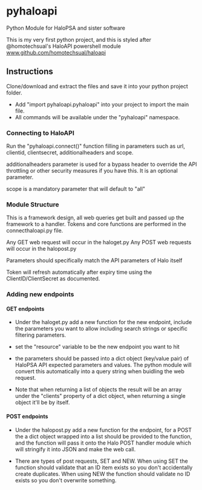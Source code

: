 # pyhaloapi
Python Module for HaloPSA and sister software

This is my very first python project, and this is styled after @homotechsual's HaloAPI powershell module
www.github.com/homotechsual/haloapi

## Instructions
Clone/download and extract the files and save it into your python project folder.

- Add "import pyhaloapi.pyhaloapi" into your project to import the main file.
- All commands will be available under the "pyhaloapi" namespace.

### Connecting to HaloAPI
Run the "pyhaloapi.connect()" function filling in parameters such as url, clientid, clientsecret, additionalheaders and scope. 

additionalheaders parameter is used for a bypass header to override the API throttling or other security measures if you have this. It is an optional parameter.

scope is a mandatory parameter that will default to "all"

### Module Structure
This is a framework design, all web queries get built and passed up the framework to a handler. Tokens and core functions are performed in the connecthaloapi.py file.

Any GET web request will occur in the haloget.py
Any POST web requests will occur in the halopost.py

Parameters should specifically match the API parameters of Halo itself 

Token will refresh automatically after expiry time using the ClientID/ClientSecret as documented.

### Adding new endpoints

#### GET endpoints
 - Under the haloget.py add a new function for the new endpoint, include the parameters you want to allow including search strings or specific filtering parameters.

- set the "resource" variable to be the new endpoint you want to hit
- the parameters should be passed into a dict object (key/value pair) of HaloPSA API expected parameters and values. The python module will convert this automatically into a query string when buidling the web request.

- Note that when returning a list of objects the result will be an array under the "clients" property of a dict object, when returning a single object it'll be by itself.

#### POST endpoints
- Under the halopost.py add a new function for the endpoint, for a POST the a dict object wrapped into a list should be provided to the function, and the function will pass it onto the Halo POST handler module which will stringify it into JSON and make the web call.

- There are types of post requests, SET and NEW. When using SET the function should validate that an ID item exists so you don't accidentally create duplicates. When using NEW the function should validate no ID exists so you don't overwrite something.
